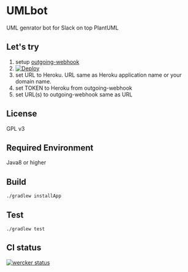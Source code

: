 # UMLbot

UML genrator bot for Slack on top PlantUML

## Let's try

1. setup [outgoing-webhook](https://my.slack.com/services/new/outgoing-webhook)
2. [![Deploy](https://www.herokucdn.com/deploy/button.png)](https://heroku.com/deploy)
3. set URL to Heroku. URL same as Heroku application name or your domain name.
4. set TOKEN to Heroku from outgoing-webhook
5. set URL(s) to outgoing-webhook same as URL

## License

GPL v3

## Required Environment

Java8 or higher

## Build

    ./gradlew installApp

## Test

    ./gradlew test

## CI status

[![wercker status](https://app.wercker.com/status/c1ba9b381bde8b76b181c3d4a1cc90d0/m "wercker status")](https://app.wercker.com/project/bykey/c1ba9b381bde8b76b181c3d4a1cc90d0)
